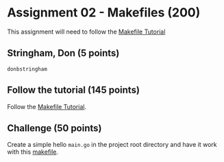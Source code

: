 # Assignment 02 - Makefiles (200)

This assignment will need to follow the [Makefile Tutorial](https://kodfabrik.com/journal/a-good-makefile-for-go)

## Stringham, Don (5 points)

`donbstringham`

## Follow the tutorial (145 points)

Follow the [Makefile Tutorial](https://kodfabrik.com/journal/a-good-makefile-for-go).

## Challenge (50 points)

Create a simple hello `main.go` in the project root directory and have it work with this [makefile](https://raw.githubusercontent.com/cs3210-fall2021/assignment-02-donbstringham/master/Makefile).
